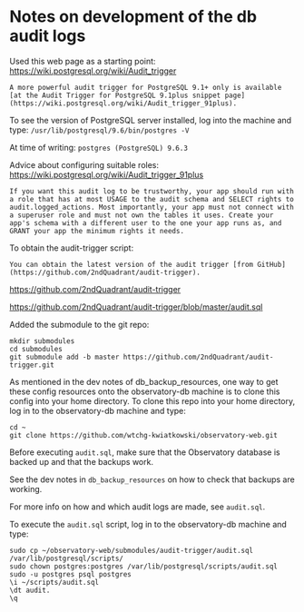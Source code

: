 # Notes on development of the db audit logs

Used this web page as a starting point: https://wiki.postgresql.org/wiki/Audit_trigger
```
A more powerful audit trigger for PostgreSQL 9.1+ only is available [at the Audit Trigger for PostgreSQL 9.1plus snippet page](https://wiki.postgresql.org/wiki/Audit_trigger_91plus).
```

To see the version of PostgreSQL server installed, log into the machine and type:
`/usr/lib/postgresql/9.6/bin/postgres -V`

At time of writing: `postgres (PostgreSQL) 9.6.3`

Advice about configuring suitable roles: https://wiki.postgresql.org/wiki/Audit_trigger_91plus
```
If you want this audit log to be trustworthy, your app should run with a role that has at most USAGE to the audit schema and SELECT rights to audit.logged_actions. Most importantly, your app must not connect with a superuser role and must not own the tables it uses. Create your app's schema with a different user to the one your app runs as, and GRANT your app the minimum rights it needs.
```

To obtain the audit-trigger script:
```
You can obtain the latest version of the audit trigger [from GitHub](https://github.com/2ndQuadrant/audit-trigger).
```


https://github.com/2ndQuadrant/audit-trigger

https://github.com/2ndQuadrant/audit-trigger/blob/master/audit.sql

Added the submodule to the git repo:
```
mkdir submodules
cd submodules
git submodule add -b master https://github.com/2ndQuadrant/audit-trigger.git
```

As mentioned in the dev notes of db_backup_resources, one way to get these config resources onto the observatory-db machine is to clone this config into your home directory. To clone this repo into your home directory, log in to the observatory-db machine and type:
```
cd ~
git clone https://github.com/wtchg-kwiatkowski/observatory-web.git

```


Before executing `audit.sql`, make sure that the Observatory database is backed up and that the backups work.

See the dev notes in `db_backup_resources` on how to check that backups are working.

For more info on how and which audit logs are made, see `audit.sql`.


To execute the `audit.sql` script, log in to the observatory-db machine and type:
```
sudo cp ~/observatory-web/submodules/audit-trigger/audit.sql /var/lib/postgresql/scripts/
sudo chown postgres:postgres /var/lib/postgresql/scripts/audit.sql
sudo -u postgres psql postgres
\i ~/scripts/audit.sql
\dt audit.
\q
```


